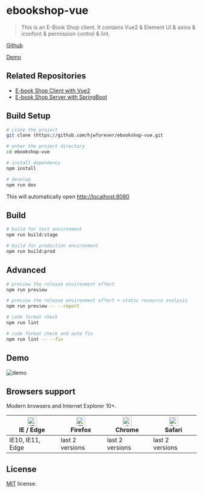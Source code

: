 # ebookshop-vue

> This is an E-Book Shop client. It contains Vue2 & Element UI & axios & iconfont & permission control & lint.

[Github](https://github.com/hjwforever/ebookshop-vue)

[Demo](https://ebookshop.aruoxi.com)

## Related Repositories

- [E-book Shop Client with Vue2](https://github.com/hjwforever/ebookshop-vue)
- [E-book Shop Server with SpringBoot](https://github.com/hjwforever/ebookshop)

## Build Setup

```bash
# clone the project
git clone (https://github.com/hjwforever/ebookshop-vue.git

# enter the project directory
cd ebookshop-vue

# install dependency
npm install

# develop
npm run dev
```

This will automatically open [http://localhost:8080](http://localhost:8080)

## Build

```bash
# build for test environment
npm run build:stage

# build for production environment
npm run build:prod
```

## Advanced

```bash
# preview the release environment effect
npm run preview

# preview the release environment effect + static resource analysis
npm run preview -- --report

# code format check
npm run lint

# code format check and auto fix
npm run lint -- --fix
```

## Demo

![demo](https://github.com/PanJiaChen/PanJiaChen.github.io/blob/master/images/demo.gif)

## Browsers support

Modern browsers and Internet Explorer 10+.

| [<img src="https://raw.githubusercontent.com/alrra/browser-logos/master/src/edge/edge_48x48.png" alt="IE / Edge" width="24px" height="24px" />](http://godban.github.io/browsers-support-badges/)</br>IE / Edge | [<img src="https://raw.githubusercontent.com/alrra/browser-logos/master/src/firefox/firefox_48x48.png" alt="Firefox" width="24px" height="24px" />](http://godban.github.io/browsers-support-badges/)</br>Firefox | [<img src="https://raw.githubusercontent.com/alrra/browser-logos/master/src/chrome/chrome_48x48.png" alt="Chrome" width="24px" height="24px" />](http://godban.github.io/browsers-support-badges/)</br>Chrome | [<img src="https://raw.githubusercontent.com/alrra/browser-logos/master/src/safari/safari_48x48.png" alt="Safari" width="24px" height="24px" />](http://godban.github.io/browsers-support-badges/)</br>Safari |
| --------------------------------------------------------------------------------------------------------------------------------------------------------------------------------------------------------------- | ----------------------------------------------------------------------------------------------------------------------------------------------------------------------------------------------------------------- | ------------------------------------------------------------------------------------------------------------------------------------------------------------------------------------------------------------- | ------------------------------------------------------------------------------------------------------------------------------------------------------------------------------------------------------------- |
| IE10, IE11, Edge                                                                                                                                                                                                | last 2 versions                                                                                                                                                                                                   | last 2 versions                                                                                                                                                                                               | last 2 versions                                                                                                                                                                                               |

## License

[MIT](https://github.com/hjwforever/ebookshop-vue/blob/main/LICENSE) license.
